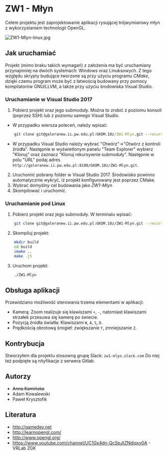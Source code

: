 # ZW1 - Młyn

Celem projektu jest zaprojektowanie aplikacji rysującej trójwymiarowy młyn z wykorzystaniem technologii OpenGL.

![ZW1-Mlyn-linux.jpg](https://i.ibb.co/qpVnyXc/ZW1-Mlyn-linux.png "Zrzut aplikacji w systemie Linux")

## Jak uruchamiać

Projekt (mimo braku takich wymagań) z założenia ma być uruchamiany przynajmniej na dwóch systemach: Windows oraz Linuksowych. Z tego względu skrypty budujące tworzone są przy użyciu programu *CMake*, dzięki czemu program może być z łatwością budowany przy pomocy kompilatorów GNU/LLVM, a także przy użyciu środowiska Visual Studio.

### Uruchamianie w Visual Studio 2017

1. Pobierz projekt oraz jego submoduły. Można to zrobić z poziomu konsoli (poprzez SSH) lub z poziomu samego Visual Studio.
- W przypadku wiersza poleceń, należy wpisać:
```cmd
	git clone git@galeranew.ii.pw.edu.pl:GKOM.18z/ZW1-Mlyn.git --recurse-submodules
```
- W przypadku Visual Studio należy wybrać "Otwórz"->"Otwórz z kontroli źródła". Następnie w wyświetlonym panelu "Team Explorer" wybierz "Klonuj" oraz zaznacz "Klonuj rekursywnie submoduły". Następnie w polu "URL" podaj adres `http://galeranew.ii.pw.edu.pl:8100/GKOM.18z/ZW1-Mlyn.git`.

2. Uruchomić pobrany folder w Visual Studio 2017. Środowisko powinno automatycznie wykryć, iż projekt konfigurowany jest poprzez CMake.
3. Wybrać domyślny cel budowania jako *ZW1-Mlyn*
4. Skompilować i uruchomić.

### Uruchamianie pod Linux

1. Pobierz projekt oraz jego submoduły. W terminalu wpisać:
```sh
	git clone git@galeranew.ii.pw.edu.pl:GKOM.18z/ZW1-Mlyn.git --recurse-submodules
```
2. Skompiluj projekt:
```sh
	mkdir build
	cd build
	cmake ..
	make -j5
```
3. Uruchom projekt:
```sh
	./ZW1-Mlyn
```

## Obsługa aplikacji

Przewidziano możliwość sterowania trzema elementami w aplikacji:
-	Kamerą: Zoom realizuje się klawiszami `+`, `-`, natomiast klawiszami strzałek przesuwa się kamerę po świecie.
-	Pozycją źródła światła: Klawiszami `W`, `A`, `S`, `D`.
-	Prędkością obrotową śmigieł: zwiększanie `Y`, zmniejszanie `Z`.

## Kontrybucja

Stworzyłem dla projektu stosowną grupę Slack: `zw1-mlyn.slack.com`
Do niej też podpięte są nityfikacje z serwera Gitlab.

## Autorzy

- ~~Anna Kamińska~~
- Adam Kowalewski
- Paweł Krysztofik

## Literatura

- http://gamedev.net
- http://learnopengl.com/
- http://www.opengl.org/
- https://www.youtube.com/channel/UC1Gx4dn-QcSpJtZNdiqxy0A - VRLab ZGK

